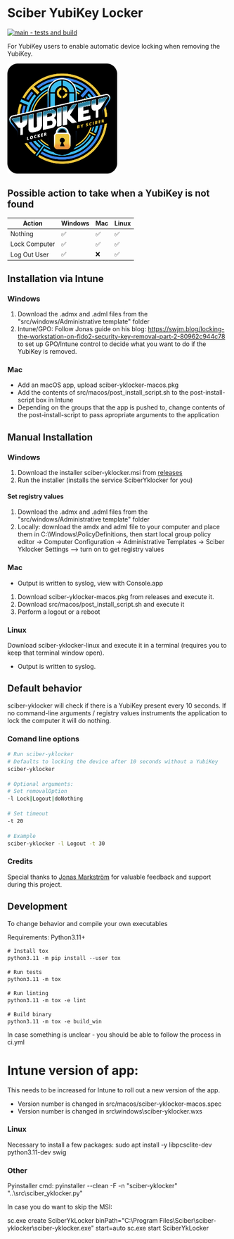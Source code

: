 # Sciber YubiKey Locker
[![main - tests and build](https://github.com/sciber-io/yklocker/actions/workflows/ci.yml/badge.svg?branch=main)](https://github.com/sciber-io/yklocker/actions/workflows/ci.yml)

For YubiKey users to enable automatic device locking when removing the YubiKey.

<img src="images/sciber_yklocker.png" alt="YubiKey Autolocker by Sciber" width="250"/>




## Possible action to take when a YubiKey is not found
| Action        | Windows   | Mac  | Linux  |
| ---           | ---       | ---  | ---    |
| Nothing       | ✅       | ✅   | ✅    |
| Lock Computer | ✅       | ✅   | ✅    |
| Log Out User  | ✅       | ❌   | ✅    |


## Installation via Intune
### Windows
1. Download the .admx and .adml files from the "src/windows/Administrative template" folder
2. Intune/GPO: Follow Jonas guide on his blog: https://swjm.blog/locking-the-workstation-on-fido2-security-key-removal-part-2-80962c944c78 to set up GPO/Intune control to decide what you want to do if the YubiKey is removed.
### Mac
- Add an macOS app, upload sciber-yklocker-macos.pkg
- Add the contents of src/macos/post_install_script.sh to the post-install-script box in Intune
- Depending on the groups that the app is pushed to, change contents of the post-install-script to pass apropriate arguments to the application


## Manual Installation
### Windows
1. Download the installer sciber-yklocker.msi from [releases](https://github.com/sciber-io/yklocker/releases)
2. Run the installer (installs the service SciberYklocker for you)
#### Set registry values

1. Download the .admx and .adml files from the "src/windows/Administrative template" folder
2. Locally: download the amdx and adml file to your computer and place them in C:\Windows\PolicyDefinitions, then start local group policy editor -> Computer Configuration -> Administrative Templates -> Sciber Yklocker Settings --> turn on to get registry values

### Mac
- Output is written to syslog, view with Console.app

1. Download sciber-yklocker-macos.pkg from releases and execute it.
2. Download src/macos/post_install_script.sh and execute it
3. Perform a logout or a reboot

### Linux
Download sciber-yklocker-linux and execute it in a terminal (requires you to keep that terminal window open).

- Output is written to syslog.

## Default behavior
sciber-yklocker will check if there is a YubiKey present every 10 seconds. If no command-line arguments / registry values instruments the application to lock the computer it will do nothing.






### Comand line options
```bash
# Run sciber-yklocker
# Defaults to locking the device after 10 seconds without a YubiKey
sciber-yklocker

# Optional arguments:
# Set removalOption
-l Lock|Logout|doNothing

# Set timeout
-t 20

# Example
sciber-yklocker -l Logout -t 30
```


### Credits
Special thanks to [Jonas Markström](https://github.com/JMarkstrom/) for valuable feedback and support during this project.


## Development
To change behavior and compile your own executables

Requirements: Python3.11+

```
# Install tox
python3.11 -m pip install --user tox

# Run tests
python3.11 -m tox

# Run linting
python3.11 -m tox -e lint

# Build binary
python3.11 -m tox -e build_win

```
In case something is unclear - you should be able to follow the process in ci.yml

# Intune version of app:
This needs to be increased for Intune to roll out a new version of the app.
- Version number is changed in src/macos/sciber-yklocker-macos.spec
- Version number is changed in src\windows\sciber-yklocker.wxs

### Linux
Necessary to install a few packages:
sudo apt install -y libpcsclite-dev python3.11-dev swig



### Other
Pyinstaller cmd:
pyinstaller --clean -F -n "sciber-yklocker" "..\src\sciber_yklocker.py"

In case you do want to skip the MSI:

sc.exe create SciberYkLocker binPath="C:\Program Files\Sciber\sciber-yklocker\sciber-yklocker.exe" start=auto
sc.exe start SciberYkLocker
